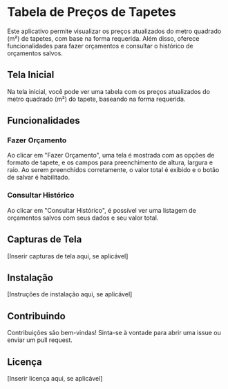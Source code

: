 # Tabela de Preços de Tapetes

Este aplicativo permite visualizar os preços atualizados do metro quadrado (m²) de tapetes, com base na forma requerida. Além disso, oferece funcionalidades para fazer orçamentos e consultar o histórico de orçamentos salvos.

## Tela Inicial

Na tela inicial, você pode ver uma tabela com os preços atualizados do metro quadrado (m²) do tapete, baseando na forma requerida.

## Funcionalidades

### Fazer Orçamento

Ao clicar em "Fazer Orçamento", uma tela é mostrada com as opções de formato de tapete, e os campos para preenchimento de altura, largura e raio. Ao serem preenchidos corretamente, o valor total é exibido e o botão de salvar é habilitado.

### Consultar Histórico

Ao clicar em "Consultar Histórico", é possível ver uma listagem de orçamentos salvos com seus dados e seu valor total.

## Capturas de Tela

[Inserir capturas de tela aqui, se aplicável]

## Instalação

[Instruções de instalação aqui, se aplicável]

## Contribuindo

Contribuições são bem-vindas! Sinta-se à vontade para abrir uma issue ou enviar um pull request.

## Licença

[Inserir licença aqui, se aplicável]
